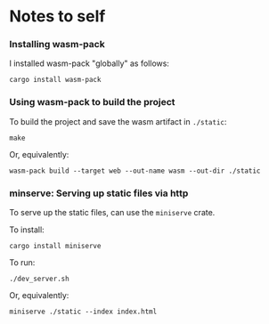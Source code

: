 # Notes to self

### Installing wasm-pack
I installed wasm-pack "globally" as follows:
```
cargo install wasm-pack
```

### Using wasm-pack to build the project
To build the project and save the wasm artifact in `./static`:

```
make
```

Or, equivalently:

```
wasm-pack build --target web --out-name wasm --out-dir ./static
```

### minserve: Serving up static files via http
To serve up the static files, can use the `miniserve` crate.

To install:
```
cargo install miniserve
```

To run:
```
./dev_server.sh
```

Or, equivalently:

```
miniserve ./static --index index.html
```
